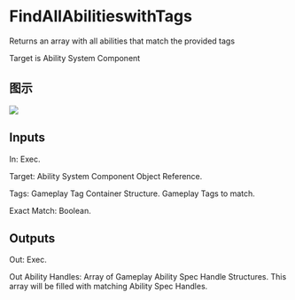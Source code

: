 # FindAllAbilitieswithTags

Returns an array with all abilities that match the provided tags

Target is Ability System Component

## 图示

![]($-20221218-19082036.png)

## Inputs

In: Exec.

Target: Ability System Component Object Reference.

Tags: Gameplay Tag Container Structure. Gameplay Tags to match.

Exact Match: Boolean.  

## Outputs

Out: Exec.

Out Ability Handles: Array of Gameplay Ability Spec Handle Structures. This array will be filled with matching Ability Spec Handles.


